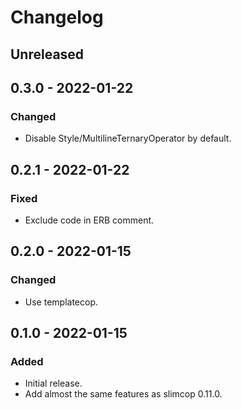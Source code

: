 # Changelog

## Unreleased

## 0.3.0 - 2022-01-22

### Changed

- Disable Style/MultilineTernaryOperator by default.

## 0.2.1 - 2022-01-22

### Fixed

- Exclude code in ERB comment.

## 0.2.0 - 2022-01-15

### Changed

- Use templatecop.

## 0.1.0 - 2022-01-15

### Added

- Initial release.
- Add almost the same features as slimcop 0.11.0.
